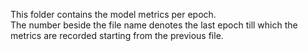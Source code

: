 This folder contains the model metrics per epoch. <br>
The number beside the file name denotes the last epoch till which the metrics are recorded starting from the previous file.
